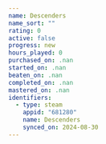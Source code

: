 ```yaml
---
name: Descenders
name_sort: ""
rating: 0
active: false
progress: new
hours_played: 0
purchased_on: .nan
started_on: .nan
beaten_on: .nan
completed_on: .nan
mastered_on: .nan
identifiers:
  - type: steam
    appid: "681280"
    name: Descenders
    synced_on: 2024-08-30
---
```

